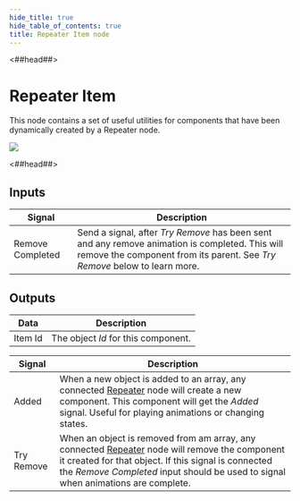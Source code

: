 ```yaml
---
hide_title: true
hide_table_of_contents: true
title: Repeater Item node
---
```


<##head##>

# Repeater Item

This node contains a set of useful utilities for components that have been dynamically created by a <span className="ndl-node">Repeater</span> node.

<div className="ndl-image-with-background l">

![](/nodes/ui-controls/repeater-item/repeater-item.png)

</div>

<##head##>

## Inputs

| Signal                                               | Description                                                                                                                                                                  |
| ---------------------------------------------------- | ---------------------------------------------------------------------------------------------------------------------------------------------------------------------------- |
| <span className="ndl-signal">Remove Completed</span> | Send a signal, after _Try Remove_ has been sent and any remove animation is completed. This will remove the component from its parent. See _Try Remove_ below to learn more. |

## Outputs

| Data                                      | Description                         |
| ----------------------------------------- | ----------------------------------- |
| <span className="ndl-data">Item Id</span> | The object _Id_ for this component. |

| Signal                                         | Description                                                                                                                                                                                                                                                               |
| ---------------------------------------------- | ------------------------------------------------------------------------------------------------------------------------------------------------------------------------------------------------------------------------------------------------------------------------- |
| <span className="ndl-signal">Added</span>      | When a new object is added to an array, any connected [Repeater](/nodes/ui-controls/repeater) node will create a new component. This component will get the _Added_ signal. Useful for playing animations or changing states.                                             |
| <span className="ndl-signal">Try Remove</span> | When an object is removed from am array, any connected [Repeater](/nodes/ui-controls/repeater) node will remove the component it created for that object. If this signal is connected the _Remove Completed_ input should be used to signal when animations are complete. |
